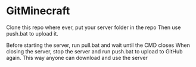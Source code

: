 # GitMinecraft
Clone this repo where ever, put your server folder in the repo
Then use push.bat to upload it.

Before starting the server, run pull.bat and wait until the CMD closes
When closing the server, stop the server and run push.bat to upload to GitHub again.
This way anyone can download and use the server
